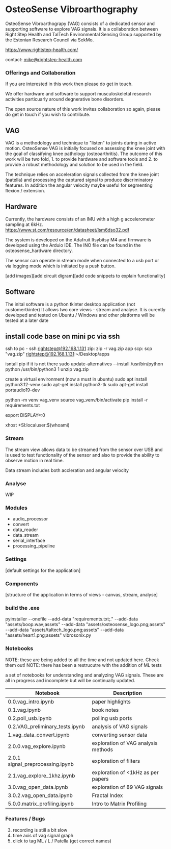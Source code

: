 

# OsteoSense Vibroarthography

OsteoSense Vibroarthograpy (VAG) consists of a dedicated sensor and supporting software to explore VAG signals.  It is a collaboration between Right Step Health and TalTech Environmental Sensing Group supported by the Estonian Research Council via SekMo.

https://www.rightstep-health.com/

contact: mike@rightstep-health.com 

### Offerings and Collaboration
If you are interested in this work then please do get in touch.  

We offer hardware and software to support musculoskeletal research activities particuarly around degnerative bone disorders.

The open source nature of this work invites collaboration so again, please do get in touch if you wish to contribute.

## VAG
VAG is a methodology and technique to "listen" to joints during in active motion.  OsteoSense VAG is initially focused on assessing the knee joint with the goal of classifying knee pathology (osteoarthritis).  The outcome of this work will be two fold, 1. to provide hardware and software tools and 2. to provide a robust methodology and solution to be used in the field.

The technique relies on acceleration signals collected from the knee joint (patella) and processing the captured signal to produce discriminatory features. In addition the angular velocity maybe useful for segmenting flexion / extension.

## Hardware

Currently, the hardware consists of an IMU with a high g accelerometer sampling at 6kHz. https://www.st.com/resource/en/datasheet/lsm6dso32.pdf

The system is developed on the Adafruit Itsybitsy M4 and firmware is developed using the Arduio IDE.
The INO file can be found in the osteosense_hardware directory.

The sensor can operate in stream mode when connected to a usb port or via logging mode which is initiated by a push button. 

[add images][add circuit digram][add code snippets to explain functionality]

## Software
The inital software is a python tkinter desktop application (not customertkinter)
It allows two core views - stream and analyse. 
It is curently developed and tested on Ubuntu / Windows and other platforms will be tested at a later date

## install code base on mini pc via ssh

ssh to pc - ssh rightstep@192.168.1.131
zip:  zip -r vag.zip app
scp:  scp "vag.zip" rightstep@192.168.1.131:~/Desktop/apps

isntall pip if it is not there
sudo update-alternatives --install /usr/bin/python python /usr/bin/python3 1
unzip vag.zip

create a virtual environment (now a must in ubuntu)
sudo apt install python3.12-venv
sudo apt-get install python3-tk
sudo apt-get install portaudio19-dev

python -m venv vag_venv
source vag_venv/bin/activate
pip install -r requirements.txt

export DISPLAY=:0

xhost +SI:localuser:$(whoami)



### Stream
The stream view allows data to be streamed from the sensor over USB and is used to test functionality of the sensor and also to provide the ability to observe motion in real time.  

Data stream includes both accleration and angular velocity

### Analyse
WIP

### Modules
- audio_processor
- convert
- data_reader
- data_stream
- serial_interface
- processing_pipeline

### Settings
[default settings for the application]
### Components
[structure of the application in terms of views - canvas, stream, analyse]

### build the .exe
pyinstaller --onefile --add-data "requirements.txt;." --add-data "assets/boop.wav;assets" --add-data "assets/osteosense_logo.png;assets" --add-data "assets/taltech_logo.png;assets" --add-data "assets/heart1.png;assets" vibrosonix.py


### Notebooks

NOTE: these are being added to all the time and not updated here.  Check them out!
NOTE: there has been a restrucutre with the addition of ML tests

a set of notebooks for understanding and analyzing VAG signals.  These are all in progress and incomplete but will be continually updated.

|  Notebook|Description  |
|--|--|
| 0.0.vag_intro.ipynb |	  paper highlights|
|0.1.vag.ipynb | book notes|
|0.2.poll_usb.ipynb | polling usb ports|
|0.2.VAG_preliminary_tests.ipynb | analysis of VAG signals |
|1.vag_data_convert.ipynb |converting sensor data |
|2.0.0.vag_explore.ipynb | exploration of VAG analysis methods|
|2.0.1 signal_preprocessing.ipynb| exploration of filters |
|2.1.vag_explore_1khz.ipynb | exploration of <1kHz as per papers|
|3.0.vag_open_data.ipynb | exploration of 89 VAG signals|
|3.0.2.vag_open_data.ipynb | Fractal Index|
|5.0.0.matrix_profiling.ipynb | Intro to Matrix Profiling|




### Features /  Bugs
3. recording is still a bit slow
5. time axis of vag signal graph
7. click to tag ML / L / Patella (get correct names)